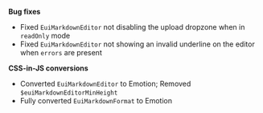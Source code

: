**Bug fixes**

- Fixed `EuiMarkdownEditor` not disabling the upload dropzone when in `readOnly` mode
- Fixed `EuiMarkdownEditor` not showing an invalid underline on the editor when `errors` are present

**CSS-in-JS conversions**

- Converted `EuiMarkdownEditor` to Emotion; Removed `$euiMarkdownEditorMinHeight`
- Fully converted `EuiMarkdownFormat` to Emotion
